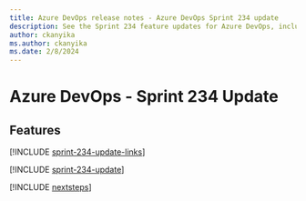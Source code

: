 ```yaml
---
title: Azure DevOps release notes - Azure DevOps Sprint 234 update
description: See the Sprint 234 feature updates for Azure DevOps, including next steps.
author: ckanyika
ms.author: ckanyika
ms.date: 2/8/2024
---
```


# Azure DevOps - Sprint 234 Update

## Features

[!INCLUDE [sprint-234-update-links](../includes/general/sprint-234-update-links.md)]

[!INCLUDE [sprint-234-update](../includes/general/sprint-234-update.md)]

[!INCLUDE [nextsteps](../includes/nextsteps.md)]
